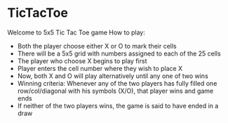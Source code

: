 # TicTacToe
Welcome to 5x5 Tic Tac Toe game
How to play:
- Both the player choose either X or O to mark their cells
- There will be a 5x5 grid with numbers assigned to each of the 25 cells
- The player who choose X begins to play first
- Player enters the cell number where they wish to place X
- Now, both X and O will play alternatively until any one of two wins
- Winning criteria: Whenever any of the two players has fully filled one row/col/diagonal with his symbols (X/O), that player wins and game ends
- If neither of the two players wins, the game is said to have ended in a draw

